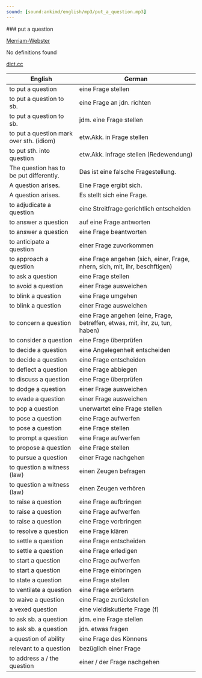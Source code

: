 ```yaml
---
sound: [sound:ankimd/english/mp3/put_a_question.mp3]
---
```


\### put a question

[Merriam-Webster](https://www.merriam-webster.com/dictionary/put+a+question)

No definitions found

[dict.cc](https://www.dict.cc/put+a+question)

| English        | German       |
| -------------- | ------------ |
| to put a question | eine Frage stellen |
| to put a question to sb. | eine Frage an jdn. richten |
| to put a question to sb. | jdm. eine Frage stellen |
| to put a question mark over sth. (idiom) | etw.Akk. in Frage stellen |
| to put sth. into question | etw.Akk. infrage stellen (Redewendung) |
| The question has to be put differently. | Das ist eine falsche Fragestellung. |
| A question arises. | Eine Frage ergibt sich. |
| A question arises. | Es stellt sich eine Frage. |
| to adjudicate a question | eine Streitfrage gerichtlich entscheiden |
| to answer a question | auf eine Frage antworten |
| to answer a question | eine Frage beantworten |
| to anticipate a question | einer Frage zuvorkommen |
| to approach a question | eine Frage angehen (sich, einer, Frage, nhern, sich, mit, ihr, beschftigen) |
| to ask a question | eine Frage stellen |
| to avoid a question | einer Frage ausweichen |
| to blink a question | eine Frage umgehen |
| to blink a question | einer Frage ausweichen |
| to concern a question | eine Frage angehen (eine, Frage, betreffen, etwas, mit, ihr, zu, tun, haben) |
| to consider a question | eine Frage überprüfen |
| to decide a question | eine Angelegenheit entscheiden |
| to decide a question | eine Frage entscheiden |
| to deflect a question | eine Frage abbiegen |
| to discuss a question | eine Frage überprüfen |
| to dodge a question | einer Frage ausweichen |
| to evade a question | einer Frage ausweichen |
| to pop a question | unerwartet eine Frage stellen |
| to pose a question | eine Frage aufwerfen |
| to pose a question | eine Frage stellen |
| to prompt a question | eine Frage aufwerfen |
| to propose a question | eine Frage stellen |
| to pursue a question | einer Frage nachgehen |
| to question a witness (law) | einen Zeugen befragen |
| to question a witness (law) | einen Zeugen verhören |
| to raise a question | eine Frage aufbringen |
| to raise a question | eine Frage aufwerfen |
| to raise a question | eine Frage vorbringen |
| to resolve a question | eine Frage klären |
| to settle a question | eine Frage entscheiden |
| to settle a question | eine Frage erledigen |
| to start a question | eine Frage aufwerfen |
| to start a question | eine Frage einbringen |
| to state a question | eine Frage stellen |
| to ventilate a question | eine Frage erörtern |
| to waive a question | eine Frage zurückstellen |
| a vexed question | eine vieldiskutierte Frage (f) |
| to ask sb. a question | jdm. eine Frage stellen |
| to ask sb. a question | jdn. etwas fragen |
| a question of ability | eine Frage des Könnens |
| relevant to a question | bezüglich einer Frage |
| to address a / the question | einer / der Frage nachgehen |
